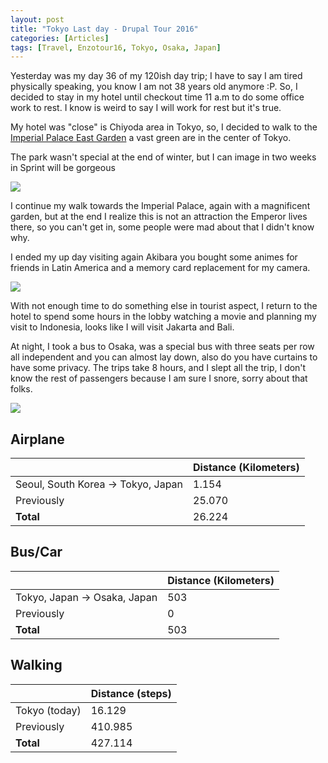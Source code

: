 ```yaml
---
layout: post
title: "Tokyo Last day - Drupal Tour 2016"
categories: [Articles]
tags: [Travel, Enzotour16, Tokyo, Osaka, Japan]
---
```

Yesterday was my day 36 of my 120ish day trip; I have to say I am tired physically speaking, you know I am not 38 years old anymore :P. So, I decided to stay in my hotel until checkout time 11 a.m to do some office work to rest. I know is weird to say I will work for rest but it's true.

My hotel was "close" is Chiyoda area in Tokyo, so, I decided to walk to the [ Imperial Palace East Garden](https://en.wikipedia.org/wiki/Tokyo_Imperial_Palace#East_Garden) a vast green are in the center of Tokyo.

The park wasn't special at the end of winter, but I can image in two weeks in Sprint will be gorgeous

<img style="margin-right: 20px;" src="{{site.url }}/assets/img/imperial-garden.jpg"/>

I continue my walk towards the Imperial Palace, again with a magnificent garden, but at the end I realize this is not an attraction the Emperor lives there, so you can't get in, some people were mad about that I didn't know why.

I ended my up day visiting again Akibara you bought some animes for friends in Latin America and a memory card replacement for my camera.

<img style="margin-right: 20px;" src="{{site.url }}/assets/img/anime-alexander.jpg"/>

With not enough time to do something else in tourist aspect, I return to the hotel to spend some hours in the lobby watching a movie and planning my visit to Indonesia, looks like I will visit Jakarta and Bali.

At night, I took a bus to Osaka, was a special bus with three seats per row all independent and you can almost lay down, also do you have curtains to have some privacy. The trips take 8 hours, and I slept all the trip, I don't know the rest of passengers because I am sure I snore, sorry about that folks. 

<img style="margin-right: 20px;" src="{{site.url }}/assets/img/osaka-bus.jpg"/>

## Airplane
|  | Distance (Kilometers) |
|---|---|
| Seoul, South Korea &#8594; Tokyo, Japan |  1.154    |
| Previously  | 25.070 |
| **Total**  | 26.224 |

## Bus/Car
|  | Distance (Kilometers) |
|---|---|
| Tokyo, Japan &#8594; Osaka, Japan |  503    |
| Previously  | 0 |
| **Total**  | 503 |

## Walking
|  | Distance (steps) |
|---|---|
| Tokyo (today) |  16.129|
| Previously  | 410.985 |
| **Total**  | 427.114 | 